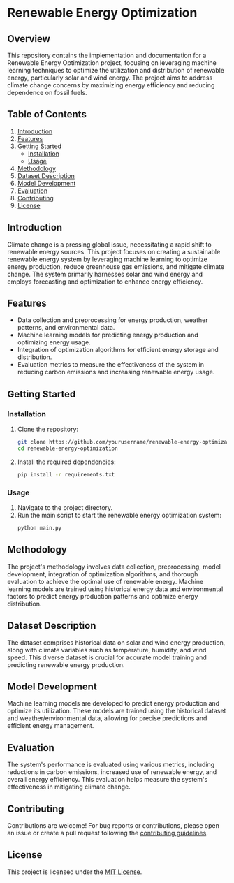 # Renewable Energy Optimization

## Overview

This repository contains the implementation and documentation for a Renewable Energy Optimization project, focusing on leveraging machine learning techniques to optimize the utilization and distribution of renewable energy, particularly solar and wind energy. The project aims to address climate change concerns by maximizing energy efficiency and reducing dependence on fossil fuels.

## Table of Contents

1. [Introduction](#introduction)
2. [Features](#features)
3. [Getting Started](#getting-started)
    - [Installation](#installation)
    - [Usage](#usage)
4. [Methodology](#methodology)
5. [Dataset Description](#dataset-description)
6. [Model Development](#model-development)
7. [Evaluation](#evaluation)
8. [Contributing](#contributing)
9. [License](#license)

## Introduction

Climate change is a pressing global issue, necessitating a rapid shift to renewable energy sources. This project focuses on creating a sustainable renewable energy system by leveraging machine learning to optimize energy production, reduce greenhouse gas emissions, and mitigate climate change. The system primarily harnesses solar and wind energy and employs forecasting and optimization to enhance energy efficiency.

## Features

- Data collection and preprocessing for energy production, weather patterns, and environmental data.
- Machine learning models for predicting energy production and optimizing energy usage.
- Integration of optimization algorithms for efficient energy storage and distribution.
- Evaluation metrics to measure the effectiveness of the system in reducing carbon emissions and increasing renewable energy usage.

## Getting Started

### Installation

1. Clone the repository:
   ```bash
   git clone https://github.com/yourusername/renewable-energy-optimization.git
   cd renewable-energy-optimization
   ```

2. Install the required dependencies:
   ```bash
   pip install -r requirements.txt
   ```

### Usage

1. Navigate to the project directory.
2. Run the main script to start the renewable energy optimization system:
   ```bash
   python main.py
   ```

## Methodology

The project's methodology involves data collection, preprocessing, model development, integration of optimization algorithms, and thorough evaluation to achieve the optimal use of renewable energy. Machine learning models are trained using historical energy data and environmental factors to predict energy production patterns and optimize energy distribution.

## Dataset Description

The dataset comprises historical data on solar and wind energy production, along with climate variables such as temperature, humidity, and wind speed. This diverse dataset is crucial for accurate model training and predicting renewable energy production.

## Model Development

Machine learning models are developed to predict energy production and optimize its utilization. These models are trained using the historical dataset and weather/environmental data, allowing for precise predictions and efficient energy management.

## Evaluation

The system's performance is evaluated using various metrics, including reductions in carbon emissions, increased use of renewable energy, and overall energy efficiency. This evaluation helps measure the system's effectiveness in mitigating climate change.

## Contributing

Contributions are welcome! For bug reports or contributions, please open an issue or create a pull request following the [contributing guidelines](CONTRIBUTING.md).

## License

This project is licensed under the [MIT License](LICENSE).
